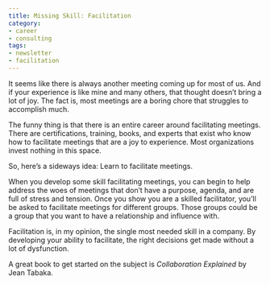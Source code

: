 ```yaml
---
title: Missing Skill: Facilitation
category: 
- career
- consulting
tags:
- newsletter
- facilitation
---
```

It seems like there is always another meeting coming up for most of us. And if your experience is like mine and many others, that thought doesn’t bring a lot of joy. The fact is, most meetings are a boring chore that struggles to accomplish much.

The funny thing is that there is an entire career around facilitating meetings. There are certifications, training, books, and experts that exist who know how to facilitate meetings that are a joy to experience. Most organizations invest nothing in this space.

So, here’s a sideways idea: Learn to facilitate meetings.

When you develop some skill facilitating meetings, you can begin to help address the woes of meetings that don’t have a purpose, agenda, and are full of stress and tension. Once you show you are a skilled facilitator, you’ll be asked to facilitate meetings for different groups. Those groups could be a group that you want to have a relationship and influence with.

Facilitation is, in my opinion, the single most needed skill in a company. By developing your ability to facilitate, the right decisions get made without a lot of dysfunction.

A great book to get started on the subject is *Collaboration Explained* by Jean Tabaka.